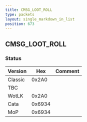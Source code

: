 ```yaml
---
title: CMSG_LOOT_ROLL
type: packets
layout: single_markdown_in_list
position: 673
---
```


## CMSG_LOOT_ROLL

### Status

Version    | Hex        | Comment
---------- | ---------- | ---------- 
Classic    | 0x2A0      | 
TBC        |            | 
WotLK      | 0x2A0      | 
Cata       | 0x6934     | 
MoP        | 0x6934     | 